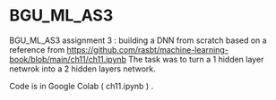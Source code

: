 # BGU_ML_AS3
BGU_ML_AS3 assignment 3 :  building a DNN from scratch
based on a reference from https://github.com/rasbt/machine-learning-book/blob/main/ch11/ch11.ipynb
The task was to turn a 1 hidden layer netwrok into a 2 hidden layers network.

Code is in Google Colab ( ch11.ipynb ) .
